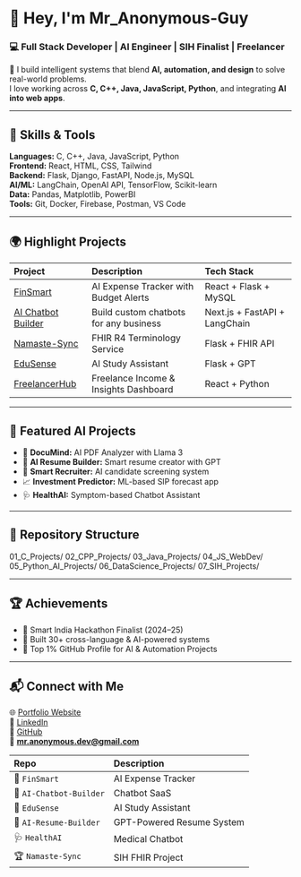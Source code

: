 # 👋 Hey, I'm **Mr_Anonymous-Guy**  
### 💻 Full Stack Developer | AI Engineer | SIH Finalist | Freelancer  

🚀 I build intelligent systems that blend **AI, automation, and design** to solve real-world problems.  
I love working across **C, C++, Java, JavaScript, Python**, and integrating **AI into web apps**.

---

## 🧩 Skills & Tools

**Languages:** C, C++, Java, JavaScript, Python  
**Frontend:** React, HTML, CSS, Tailwind  
**Backend:** Flask, Django, FastAPI, Node.js, MySQL  
**AI/ML:** LangChain, OpenAI API, TensorFlow, Scikit-learn  
**Data:** Pandas, Matplotlib, PowerBI  
**Tools:** Git, Docker, Firebase, Postman, VS Code  

---

## 🌍 Highlight Projects

| Project | Description | Tech Stack |
|:-|:-|:-|
| [FinSmart](https://github.com/mr_anonymous-Guy/FinSmart) | AI Expense Tracker with Budget Alerts | React + Flask + MySQL |
| [AI Chatbot Builder](https://github.com/mr_anonymous-Guy/AI-Chatbot-Builder) | Build custom chatbots for any business | Next.js + FastAPI + LangChain |
| [Namaste-Sync](https://github.com/mr_anonymous-Guy/Namaste-Sync) | FHIR R4 Terminology Service | Flask + FHIR API |
| [EduSense](https://github.com/mr_anonymous-Guy/EduSense) | AI Study Assistant | Flask + GPT |
| [FreelancerHub](https://github.com/mr_anonymous-Guy/FreelancerHub) | Freelance Income & Insights Dashboard | React + Python |

---

## 🧠 Featured AI Projects

- 🤖 **DocuMind:** AI PDF Analyzer with Llama 3  
- 🧾 **AI Resume Builder:** Smart resume creator with GPT  
- 💬 **Smart Recruiter:** AI candidate screening system  
- 📈 **Investment Predictor:** ML-based SIP forecast app  
- 🩺 **HealthAI:** Symptom-based Chatbot Assistant  

---

## 🧰 Repository Structure

01_C_Projects/
02_CPP_Projects/
03_Java_Projects/
04_JS_WebDev/
05_Python_AI_Projects/
06_DataScience_Projects/
07_SIH_Projects/




---

## 🏆 Achievements

- 🥇 Smart India Hackathon Finalist (2024–25)  
- 💼 Built 30+ cross-language & AI-powered systems  
- 🌟 Top 1% GitHub Profile for AI & Automation Projects  

---

## 📬 Connect with Me

🌐 [Portfolio Website](https://mr-anonymous-guy.github.io)  
💼 [LinkedIn](https://linkedin.com/in/mr-anonymous-guy)  
🐙 [GitHub](https://github.com/mr-anonymous-Guy)  
📧 **mr.anonymous.dev@gmail.com**


| Repo                    | Description               |
| :---------------------- | :------------------------ |
| 🧠 `FinSmart`           | AI Expense Tracker        |
| 💬 `AI-Chatbot-Builder` | Chatbot SaaS              |
| 📘 `EduSense`           | AI Study Assistant        |
| 🧾 `AI-Resume-Builder`  | GPT-Powered Resume System |
| 🩺 `HealthAI`           | Medical Chatbot           |
| 🏆 `Namaste-Sync`       | SIH FHIR Project          |
